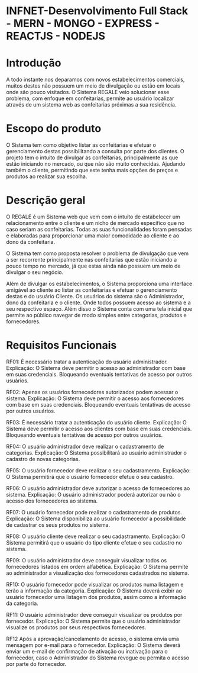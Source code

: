 # INFNET-Desenvolvimento Full Stack - MERN - MONGO - EXPRESS - REACTJS - NODEJS

# Introdução
 A todo instante nos deparamos com novos estabelecimentos comerciais, muitos destes não possuem um meio de divulgação ou estão em locais onde são pouco visitados. O Sistema REGALE veio solucionar esse problema, com enfoque em confeitarias, permite ao usuário localizar através de um sistema web as confeitarias próximas a sua residência.

# Escopo do produto
 O Sistema tem como objetivo listar as confeitarias e efetuar o gerenciamento destas possibilitando a consulta por parte dos clientes. O projeto tem o intuito de divulgar as confeitarias, principalmente as que estão iniciando no mercado, ou que não são muito conhecidas. Ajudando também o cliente, permitindo que este tenha mais opções de preços e produtos ao realizar sua escolha.

# Descrição geral
 O REGALE é um Sistema web que vem com o intuito de estabelecer um relacionamento entre o cliente e um nicho de mercado específico que no caso seriam as confeitarias. Todas as suas funcionalidades foram pensadas e elaboradas para proporcionar uma maior comodidade ao cliente e ao dono da confeitaria.
 
 O Sistema tem como proposta resolver o problema de divulgação que vem a ser recorrente principalmente nas confeitarias que estão iniciando a pouco tempo no mercado, já que estas ainda não possuem um meio de divulgar o seu negócio.

 Além de divulgar os estabelecimentos, o Sistema proporciona uma interface amigável ao cliente ao listar as confeitarias e efetuar o gerenciamento destas e do usuário Cliente. Os usuários do sistema são o Administrador, dono da confeitaria e o cliente.
 Onde todos possuem acesso ao sistema e a seu respectivo espaço. Além disso o Sistema conta com uma tela inicial que permite ao público navegar de modo simples entre categorias, produtos e fornecedores.

# Requisitos Funcionais
 RF01: É necessário tratar a autenticação do usuário administrador.
 Explicação: O Sistema deve permitir o acesso ao administrador com base em suas credenciais. Bloqueando eventuais tentativas de acesso por outros usuários.
 
 RF02: Apenas os usuários fornecedores autorizados podem acessar o sistema.
 Explicação: O Sistema deve permitir o acesso aos fornecedores com base em suas credenciais. Bloqueando eventuais tentativas de acesso por outros usuários.
 
 RF03: É necessário tratar a autenticação do usuário cliente.
 Explicação: O Sistema deve permitir o acesso aos clientes com base em suas credenciais. Bloqueando eventuais tentativas de acesso por outros usuários.
 
 RF04: O usuário administrador deve realizar o cadastramento de categorias.
 Explicação: O Sistema possibilitará ao usuário administrador o cadastro de novas categorias.
 
 RF05: O usuário fornecedor deve realizar o seu cadastramento.
 Explicação: O Sistema permitirá que o usuário fornecedor efetue o seu cadastro.
 
 RF06: O usuário administrador deve autorizar o acesso de fornecedores ao sistema.
 Explicação: O usuário administrador poderá autorizar ou não o acesso dos fornecedores ao sistema.
 
 RF07: O usuário fornecedor pode realizar o cadastramento de produtos.
 Explicação: O Sistema disponibiliza ao usuário fornecedor a possibilidade de cadastrar os seus produtos no sistema.
 
 RF08: O usuário cliente deve realizar o seu cadastramento.
 Explicação: O Sistema permitirá que o usuário do tipo cliente efetue o seu cadastro no sistema.
 
 RF09: O usuário administrador deve conseguir visualizar todos os fornecedores listados em ordem alfabética.
 Explicação: O Sistema permite ao administrador a visualização dos fornecedores cadastrados no sistema.
 
 RF10: O usuário fornecedor pode visualizar os produtos numa listagem e terão a informação da categoria.
 Explicação: O Sistema deverá exibir ao usuário fornecedor uma listagem dos produtos, assim como a informação da categoria.
 
 RF11: O usuário administrador deve conseguir visualizar os produtos por fornecedor.
 Explicação: O Sistema permite que o usuário administrador visualize os produtos por seus respectivos fornecedores.
 
 RF12 Após a aprovação/cancelamento de acesso, o sistema envia uma mensagem por e-mail para o fornecedor.
 Explicação: O Sistema deverá enviar um e-mail de confirmação de ativação ou inativação para o fornecedor, caso o Administrador do Sistema revogue ou permita o acesso por parte do fornecedor.